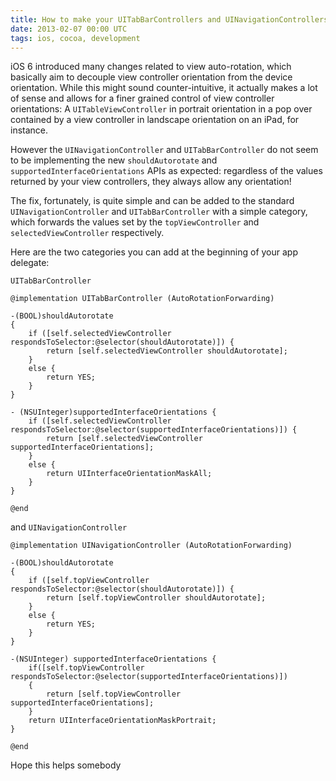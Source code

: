 ```yaml
---
title: How to make your UITabBarControllers and UINavigationControllers respect your auto-rotation choices
date: 2013-02-07 00:00 UTC
tags: ios, cocoa, development
---
```


iOS 6 introduced many changes related to view auto-rotation, which basically aim to decouple view controller orientation from the device orientation. While this might sound counter-intuitive, it actually makes a lot of sense and allows for a finer grained control of view controller orientations: A `UITableViewController` in portrait orientation in a pop over contained by a view controller in landscape orientation on an iPad, for instance.

However the `UINavigationController` and `UITabBarController` do not seem to be implementing the new `shouldAutorotate` and `supportedInterfaceOrientations` APIs as expected: regardless of the values returned by your view controllers, they always allow any orientation!

The fix, fortunately, is quite simple and can be added to the standard `UINavigationController` and `UITabBarController` with a simple category, which forwards the values set by the `topViewController` and `selectedViewController` respectively.

Here are the two categories you can add at the beginning of your app delegate:

`UITabBarController`

```objc
@implementation UITabBarController (AutoRotationForwarding)

-(BOOL)shouldAutorotate
{
    if ([self.selectedViewController respondsToSelector:@selector(shouldAutorotate)]) {
        return [self.selectedViewController shouldAutorotate];
    }
    else {
        return YES;
    }
}

- (NSUInteger)supportedInterfaceOrientations {
    if ([self.selectedViewController respondsToSelector:@selector(supportedInterfaceOrientations)]) {
        return [self.selectedViewController supportedInterfaceOrientations];
    }
    else {
        return UIInterfaceOrientationMaskAll;
    }
}

@end
```

and `UINavigationController`

```objc
@implementation UINavigationController (AutoRotationForwarding)

-(BOOL)shouldAutorotate
{
    if ([self.topViewController respondsToSelector:@selector(shouldAutorotate)]) {
        return [self.topViewController shouldAutorotate];
    }
    else {
        return YES;
    }
}

-(NSUInteger) supportedInterfaceOrientations {
    if([self.topViewController respondsToSelector:@selector(supportedInterfaceOrientations)])
    {
        return [self.topViewController supportedInterfaceOrientations];
    }
    return UIInterfaceOrientationMaskPortrait;
}

@end
```

Hope this helps somebody
